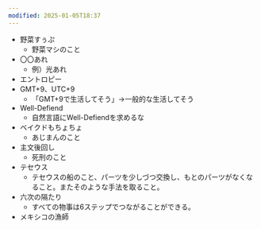 ```yaml
---
modified: 2025-01-05T18:37
---
```

  

- 野菜すぅぷ
    - 野菜マシのこと
- 〇〇あれ
    - 例）光あれ
- エントロピー
- GMT+9、UTC+9
    - 「GMT+9で生活してそう」→一般的な生活してそう
- Well-Defiend
    - 自然言語にWell-Defiendを求めるな
- ベイクドもちょちょ
    - あじまんのこと
- 主文後回し
    - 死刑のこと
- テセウス
    - テセウスの船のこと、パーツを少しづつ交換し、もとのパーツがなくなること。またそのような手法を取ること。
- 六次の隔たり
    - すべての物事は6ステップでつながることができる。
- メキシコの漁師